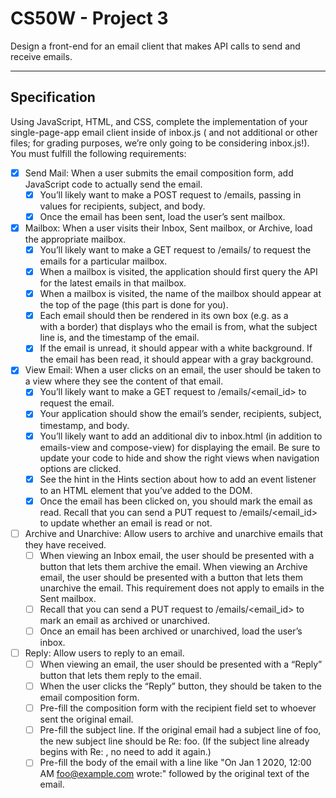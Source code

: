 # CS50W - Project 3

Design a front-end for an email client that makes API calls to send and receive emails.

---

## Specification

Using JavaScript, HTML, and CSS, complete the implementation of your single-page-app email client inside of inbox.js (
and not additional or other files; for grading purposes, we’re only going to be considering inbox.js!). You must fulfill
the following requirements:

- [x] Send Mail: When a user submits the email composition form, add JavaScript code to actually send the email.
    - [x] You’ll likely want to make a POST request to /emails, passing in values for recipients, subject, and body.
    - [x] Once the email has been sent, load the user’s sent mailbox.
- [x] Mailbox: When a user visits their Inbox, Sent mailbox, or Archive, load the appropriate mailbox.
    - [x] You’ll likely want to make a GET request to /emails/<mailbox> to request the emails for a particular mailbox.
    - [x] When a mailbox is visited, the application should first query the API for the latest emails in that mailbox.
    - [x] When a mailbox is visited, the name of the mailbox should appear at the top of the page (this part is done for
      you).
    - [x] Each email should then be rendered in its own box (e.g. as a <div> with a border) that displays who the email
      is from, what the subject line is, and the timestamp of the email.
    - [x] If the email is unread, it should appear with a white background. If the email has been read, it should appear
      with a gray background.
- [x] View Email: When a user clicks on an email, the user should be taken to a view where they see the content of that
  email.
    - [x] You’ll likely want to make a GET request to /emails/<email_id> to request the email.
    - [x] Your application should show the email’s sender, recipients, subject, timestamp, and body.
    - [x] You’ll likely want to add an additional div to inbox.html (in addition to emails-view and compose-view) for
      displaying the email. Be sure to update your code to hide and show the right views when navigation options are
      clicked.
    - [x] See the hint in the Hints section about how to add an event listener to an HTML element that you’ve added to
      the DOM.
    - [x] Once the email has been clicked on, you should mark the email as read. Recall that you can send a PUT request
      to /emails/<email_id> to update whether an email is read or not.
- [ ] Archive and Unarchive: Allow users to archive and unarchive emails that they have received.
    - [ ] When viewing an Inbox email, the user should be presented with a button that lets them archive the email. When
      viewing an Archive email, the user should be presented with a button that lets them unarchive the email. This
      requirement does not apply to emails in the Sent mailbox.
    - [ ] Recall that you can send a PUT request to /emails/<email_id> to mark an email as archived or unarchived.
    - [ ] Once an email has been archived or unarchived, load the user’s inbox.
- [ ] Reply: Allow users to reply to an email.
    - [ ] When viewing an email, the user should be presented with a “Reply” button that lets them reply to the email.
    - [ ] When the user clicks the “Reply” button, they should be taken to the email composition form.
    - [ ] Pre-fill the composition form with the recipient field set to whoever sent the original email.
    - [ ] Pre-fill the subject line. If the original email had a subject line of foo, the new subject line should be Re:
      foo. (If the subject line already begins with Re: , no need to add it again.)
    - [ ] Pre-fill the body of the email with a line like "On Jan 1 2020, 12:00 AM foo@example.com wrote:" followed by
      the original text of the email.